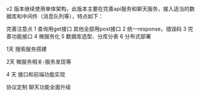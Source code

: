

v2 版本继续使用单体架构，此版本主要在完善api服务和聊天服务，接入适当的数据库和中间件（消息队列等），特点如下：

完善注意点
1 查询用get接口 其他全部用post接口
2 统一response，错误码
3 完善功能接口
4 微服务化
5 数据库选型、分库分表
6 分布式部署



1天  搜索服务搭建

2天 微服务相关-服务发现等

4 天 接口和前端功能实现

协议定制 聊天功能全面升级





























